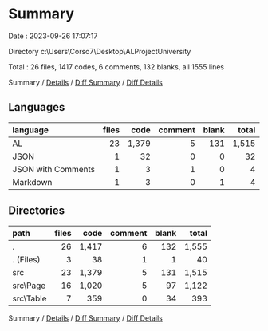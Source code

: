 # Summary

Date : 2023-09-26 17:07:17

Directory c:\\Users\\Corso7\\Desktop\\ALProjectUniversity

Total : 26 files,  1417 codes, 6 comments, 132 blanks, all 1555 lines

Summary / [Details](details.md) / [Diff Summary](diff.md) / [Diff Details](diff-details.md)

## Languages
| language | files | code | comment | blank | total |
| :--- | ---: | ---: | ---: | ---: | ---: |
| AL | 23 | 1,379 | 5 | 131 | 1,515 |
| JSON | 1 | 32 | 0 | 0 | 32 |
| JSON with Comments | 1 | 3 | 1 | 0 | 4 |
| Markdown | 1 | 3 | 0 | 1 | 4 |

## Directories
| path | files | code | comment | blank | total |
| :--- | ---: | ---: | ---: | ---: | ---: |
| . | 26 | 1,417 | 6 | 132 | 1,555 |
| . (Files) | 3 | 38 | 1 | 1 | 40 |
| src | 23 | 1,379 | 5 | 131 | 1,515 |
| src\\Page | 16 | 1,020 | 5 | 97 | 1,122 |
| src\\Table | 7 | 359 | 0 | 34 | 393 |

Summary / [Details](details.md) / [Diff Summary](diff.md) / [Diff Details](diff-details.md)